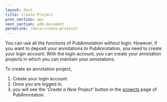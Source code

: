 ```yaml
---
layout: docs
title: Create Project
prev_section: api
next_section: add-document
permalink: /docs/create-project/
---
```


You can use all the functions of PubAnnotation without login.
However, if you want to deposit your annotations to PubAnnotation, you need to create your login account.
With the login account, you can create your annotation projects in which you can maintain your annotations.

To create an annotation project,

1. Create your login account.
2. Once you are logged in,
3. you will see the '*Create a New Project*' button in the [projects](http://pubannotation.org/projects) page of PubAnnotation.
